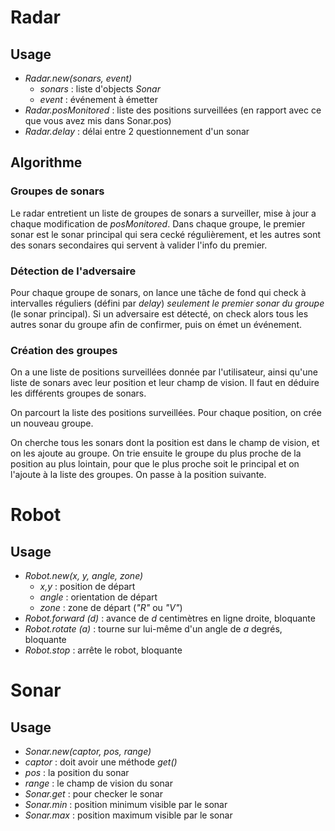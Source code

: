 # Radar

## Usage

 * _Radar.new(sonars, event)_
   * _sonars_ : liste d'objects _Sonar_
   * _event_ : événement à émetter
 * _Radar.posMonitored_ : liste des positions surveillées (en rapport avec ce que vous avez mis dans Sonar.pos)
 * _Radar.delay_ : délai entre 2 questionnement d'un sonar


## Algorithme

### Groupes de sonars

Le radar entretient un liste de groupes de sonars a surveiller, mise à jour a chaque modification de _posMonitored_. Dans chaque groupe, le premier sonar est le sonar principal qui sera cecké régulièrement, et les autres sont des sonars secondaires qui servent à valider l'info du premier.

### Détection de l'adversaire

Pour chaque groupe de sonars, on lance une tâche de fond qui check à intervalles réguliers (défini par _delay_) _seulement le premier sonar du groupe_ (le sonar principal). Si un adversaire est détecté, on check alors tous les autres sonar du groupe afin de confirmer, puis on émet un événement.

### Création des groupes

On a une liste de positions surveillées donnée par l'utilisateur, ainsi qu'une liste de sonars avec leur position et leur champ de vision. Il faut en déduire les différents groupes de sonars.

On parcourt la liste des positions surveillées. Pour chaque position, on crée un nouveau groupe.

On cherche tous les sonars dont la position est dans le champ de vision, et on les ajoute au groupe. On trie ensuite le groupe du plus proche de la position au plus lointain, pour que le plus proche soit le principal et on l'ajoute à la liste des groupes. On passe à la position suivante.


# Robot

## Usage
 * _Robot.new(x, y, angle, zone)_
   * _x,y_ : position de départ
   * _angle_ : orientation de départ
   * _zone_ : zone de départ (_"R"_ ou _"V"_)
 * _Robot.forward (d)_ : avance de _d_ centimètres en ligne droite, bloquante
 * _Robot.rotate (a)_ : tourne sur lui-même d'un angle de _a_ degrés, bloquante
 * _Robot.stop_ : arrête le robot, bloquante


# Sonar

## Usage

 * _Sonar.new(captor, pos, range)_
  * _captor_ : doit avoir une méthode _get()_
  * _pos_ : la position du sonar
  * _range_ : le champ de vision du sonar
 * _Sonar.get_ : pour checker le sonar
 * _Sonar.min_ : position minimum visible par le sonar
 * _Sonar.max_ : position maximum visible par le sonar


